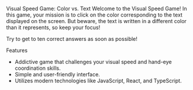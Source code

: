 Visual Speed Game: Color vs. Text
Welcome to the Visual Speed Game! In this game, your mission is to click on the color corresponding to the text displayed on the screen. But beware, the text is written in a different color than it represents, so keep your focus!

Try to get to ten correct answers as soon as possible!


Features
- Addictive game that challenges your visual speed and hand-eye coordination skills.
- Simple and user-friendly interface.
- Utilizes modern technologies like JavaScript, React, and TypeScript.